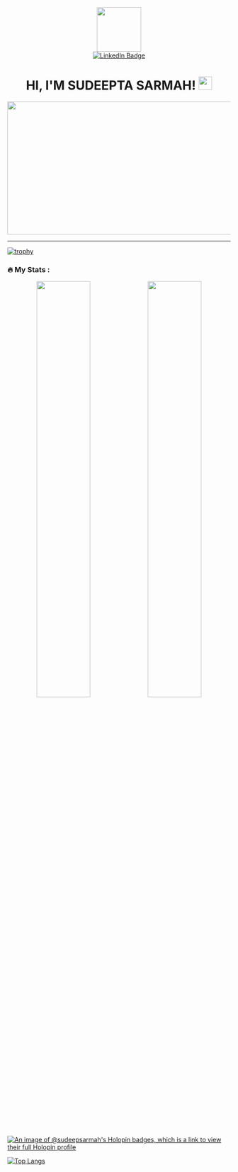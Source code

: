 <div id="header" align="center">
  <img src="https://media.giphy.com/media/Ll22OhMLAlVDb8UQWe/giphy.gif" width="100"/>
</div>


<div id="badges" align="center">
  <a href="www.linkedin.com/in/sudeeptasarmahL">
    <img src="https://img.shields.io/badge/LinkedIn-blue?style=for-the-badge&logo=linkedin&logoColor=white" alt="LinkedIn Badge"/>
  </a><br>
  <img src="https://komarev.com/ghpvc/?username=sudeepsarmah&style=flat-square&color=blue" alt=""/>
  <h1>
  HI, I'M SUDEEPTA SARMAH!
  <img src="https://media.giphy.com/media/hvRJCLFzcasrR4ia7z/giphy.gif" width="30px"/>
</h1>
</div>

<div align="center">
  <img src="https://media.giphy.com/media/Q2W4hziDOyzu0/giphy.gif" width="600" height="300"/>
</div>







---


[![trophy](https://github-profile-trophy.vercel.app/?username=sudeepsarmah&theme=onedark)](https://github.com/sudeepsarmah/github-profile-trophy)

 <!--![Sudeepta's GitHub stats](https://github-readme-stats.vercel.app/api?username=sudeepsarmah&show_icons=true&theme=transparent)
  [![GitHub Streak](http://github-readme-streak-stats.herokuapp.com?user=sudeepsarmah&theme=dark&background=000000)](https://git.io/streak-stats) -->

### :fire: My Stats :
<p align="center">
  
  

  <img width="49%" src="https://github-readme-stats.vercel.app/api?username=sudeepsarmah&show_icons=true&theme=transparent" />
  <img width="49%" src="http://github-readme-streak-stats.herokuapp.com?user=sudeepsarmah&theme=dark&background=000000" />
</p>

[![An image of @sudeepsarmah's Holopin badges, which is a link to view their full Holopin profile](https://holopin.me/sudeepsarmah)](https://holopin.io/@sudeepsarmah)


[![Top Langs](https://github-readme-stats.vercel.app/api/top-langs/?username=sudeepsarmah&layout=compact&theme=vision-friendly-dark)](https://github.com/sudeepsarmah/github-readme-stats)



